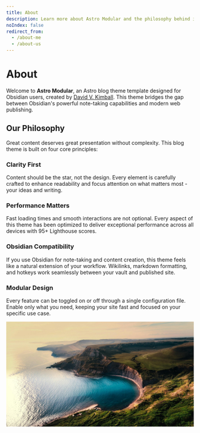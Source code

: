 ```yaml
---
title: About
description: Learn more about Astro Modular and the philosophy behind its design approach.
noIndex: false
redirect_from:
  - /about-me
  - /about-us
---
```

# About

Welcome to **Astro Modular**, an Astro blog theme template designed for Obsidian users, created by [David V. Kimball](https://davidvkimball.com). This theme bridges the gap between Obsidian's powerful note-taking capabilities and modern web publishing.

## Our Philosophy

Great content deserves great presentation without complexity. This blog theme is built on four core principles:

### Clarity First
Content should be the star, not the design. Every element is carefully crafted to enhance readability and focus attention on what matters most - your ideas and writing.

### Performance Matters
Fast loading times and smooth interactions are not optional. Every aspect of this theme has been optimized to deliver exceptional performance across all devices with 95+ Lighthouse scores.

### Obsidian Compatibility
If you use Obsidian for note-taking and content creation, this theme feels like a natural extension of your workflow. Wikilinks, markdown formatting, and hotkeys work seamlessly between your vault and published site.

### Modular Design
Every feature can be toggled on or off through a single configuration file. Enable only what you need, keeping your site fast and focused on your specific use case.

![Photograph of a lush, green cove.](images/water.jpg)
